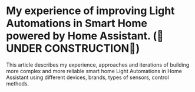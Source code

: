 # My experience of improving Light Automations in Smart Home powered by Home Assistant.  (🚧UNDER CONSTRUCTION🚧)
This article describes my experience, approaches and iterations of building more complex and more reliable smart home Light Automations in Home Assistant using different devices, brands, types of sensors, control methods.
